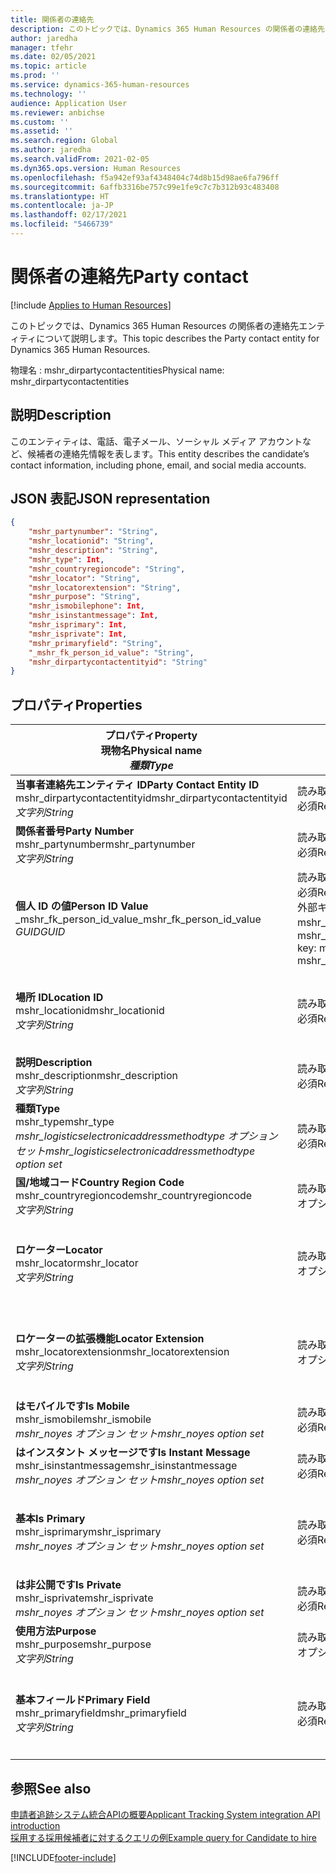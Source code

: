 ```yaml
---
title: 関係者の連絡先
description: このトピックでは、Dynamics 365 Human Resources の関係者の連絡先エンティティについて説明します。
author: jaredha
manager: tfehr
ms.date: 02/05/2021
ms.topic: article
ms.prod: ''
ms.service: dynamics-365-human-resources
ms.technology: ''
audience: Application User
ms.reviewer: anbichse
ms.custom: ''
ms.assetid: ''
ms.search.region: Global
ms.author: jaredha
ms.search.validFrom: 2021-02-05
ms.dyn365.ops.version: Human Resources
ms.openlocfilehash: f5a942ef93af4348404c74d8b15d98ae6fa796ff
ms.sourcegitcommit: 6affb3316be757c99e1fe9c7c7b312b93c483408
ms.translationtype: HT
ms.contentlocale: ja-JP
ms.lasthandoff: 02/17/2021
ms.locfileid: "5466739"
---
```

# <a name="party-contact"></a><span data-ttu-id="55e64-103">関係者の連絡先</span><span class="sxs-lookup"><span data-stu-id="55e64-103">Party contact</span></span>

[!include [Applies to Human Resources](../includes/applies-to-hr.md)]

<span data-ttu-id="55e64-104">このトピックでは、Dynamics 365 Human Resources の関係者の連絡先エンティティについて説明します。</span><span class="sxs-lookup"><span data-stu-id="55e64-104">This topic describes the Party contact entity for Dynamics 365 Human Resources.</span></span>

<span data-ttu-id="55e64-105">物理名 : mshr_dirpartycontactentities</span><span class="sxs-lookup"><span data-stu-id="55e64-105">Physical name: mshr_dirpartycontactentities</span></span>

## <a name="description"></a><span data-ttu-id="55e64-106">説明</span><span class="sxs-lookup"><span data-stu-id="55e64-106">Description</span></span>

<span data-ttu-id="55e64-107">このエンティティは、電話、電子メール、ソーシャル メディア アカウントなど、候補者の連絡先情報を表します。</span><span class="sxs-lookup"><span data-stu-id="55e64-107">This entity describes the candidate’s contact information, including phone, email, and social media accounts.</span></span>

## <a name="json-representation"></a><span data-ttu-id="55e64-108">JSON 表記</span><span class="sxs-lookup"><span data-stu-id="55e64-108">JSON representation</span></span>

```json
{
    "mshr_partynumber": "String",
    "mshr_locationid": "String",
    "mshr_description": "String",
    "mshr_type": Int,
    "mshr_countryregioncode": "String",
    "mshr_locator": "String",
    "mshr_locatorextension": "String",
    "mshr_purpose": "String",
    "mshr_ismobilephone": Int,
    "mshr_isinstantmessage": Int,
    "mshr_isprimary": Int,
    "mshr_isprivate": Int,
    "mshr_primaryfield": "String",
    "_mshr_fk_person_id_value": "String",
    "mshr_dirpartycontactentityid": "String"
}
```

## <a name="properties"></a><span data-ttu-id="55e64-109">プロパティ</span><span class="sxs-lookup"><span data-stu-id="55e64-109">Properties</span></span>

| <span data-ttu-id="55e64-110">プロパティ</span><span class="sxs-lookup"><span data-stu-id="55e64-110">Property</span></span><br><span data-ttu-id="55e64-111">**現物名**</span><span class="sxs-lookup"><span data-stu-id="55e64-111">**Physical name**</span></span><br><span data-ttu-id="55e64-112">**_種類_**</span><span class="sxs-lookup"><span data-stu-id="55e64-112">**_Type_**</span></span> | <span data-ttu-id="55e64-113">使用</span><span class="sxs-lookup"><span data-stu-id="55e64-113">Use</span></span> | <span data-ttu-id="55e64-114">説明</span><span class="sxs-lookup"><span data-stu-id="55e64-114">Description</span></span> |
| --- | --- | --- |
| <span data-ttu-id="55e64-115">**当事者連絡先エンティティ ID**</span><span class="sxs-lookup"><span data-stu-id="55e64-115">**Party Contact Entity ID**</span></span><br><span data-ttu-id="55e64-116">mshr_dirpartycontactentityid</span><span class="sxs-lookup"><span data-stu-id="55e64-116">mshr_dirpartycontactentityid</span></span><br><span data-ttu-id="55e64-117">*文字列*</span><span class="sxs-lookup"><span data-stu-id="55e64-117">*String*</span></span> | <span data-ttu-id="55e64-118">読み取り専用</span><span class="sxs-lookup"><span data-stu-id="55e64-118">Read-only</span></span><br><span data-ttu-id="55e64-119">必須</span><span class="sxs-lookup"><span data-stu-id="55e64-119">Required</span></span> | <span data-ttu-id="55e64-120">システムが生成した、エンティティ レコードの一意識別子です。</span><span class="sxs-lookup"><span data-stu-id="55e64-120">System-generated unique identifier for the entity record.</span></span> |
| <span data-ttu-id="55e64-121">**関係者番号**</span><span class="sxs-lookup"><span data-stu-id="55e64-121">**Party Number**</span></span><br><span data-ttu-id="55e64-122">mshr_partynumber</span><span class="sxs-lookup"><span data-stu-id="55e64-122">mshr_partynumber</span></span><br><span data-ttu-id="55e64-123">*文字列*</span><span class="sxs-lookup"><span data-stu-id="55e64-123">*String*</span></span> | <span data-ttu-id="55e64-124">読み取り/書き込み</span><span class="sxs-lookup"><span data-stu-id="55e64-124">Read/write</span></span><br><span data-ttu-id="55e64-125">必須</span><span class="sxs-lookup"><span data-stu-id="55e64-125">Required</span></span> | <span data-ttu-id="55e64-126">関連付けられている当事者 (人物) レコードの ID です。</span><span class="sxs-lookup"><span data-stu-id="55e64-126">The ID of the associated party (person) record.</span></span> |
| <span data-ttu-id="55e64-127">**個人 ID の値**</span><span class="sxs-lookup"><span data-stu-id="55e64-127">**Person ID Value**</span></span><br><span data-ttu-id="55e64-128">_mshr_fk_person_id_value</span><span class="sxs-lookup"><span data-stu-id="55e64-128">_mshr_fk_person_id_value</span></span><br><span data-ttu-id="55e64-129">*GUID*</span><span class="sxs-lookup"><span data-stu-id="55e64-129">*GUID*</span></span> | <span data-ttu-id="55e64-130">読み取り専用</span><span class="sxs-lookup"><span data-stu-id="55e64-130">Read-only</span></span><br><span data-ttu-id="55e64-131">必須</span><span class="sxs-lookup"><span data-stu-id="55e64-131">Required</span></span><br><span data-ttu-id="55e64-132">外部キー : mshr_dirpersonentity の mshr_dirpersonentityid</span><span class="sxs-lookup"><span data-stu-id="55e64-132">Foreign key: mshr_dirpersonentityid of mshr_dirpersonentity</span></span> | <span data-ttu-id="55e64-133">システムが生成する、当事者 (個人) エンティティ レコードの識別子です。</span><span class="sxs-lookup"><span data-stu-id="55e64-133">The system-generated identifier of the party (person) entity record.</span></span> |
| <span data-ttu-id="55e64-134">**場所 ID**</span><span class="sxs-lookup"><span data-stu-id="55e64-134">**Location ID**</span></span><br><span data-ttu-id="55e64-135">mshr_locationid</span><span class="sxs-lookup"><span data-stu-id="55e64-135">mshr_locationid</span></span><br><span data-ttu-id="55e64-136">*文字列*</span><span class="sxs-lookup"><span data-stu-id="55e64-136">*String*</span></span> | <span data-ttu-id="55e64-137">読み取り/書き込み</span><span class="sxs-lookup"><span data-stu-id="55e64-137">Read/write</span></span><br><span data-ttu-id="55e64-138">必須</span><span class="sxs-lookup"><span data-stu-id="55e64-138">Required</span></span> | <span data-ttu-id="55e64-139">住所レコードの場所 ID です。</span><span class="sxs-lookup"><span data-stu-id="55e64-139">The location ID of the address record.</span></span> <span data-ttu-id="55e64-140">mshr_logisticspostaladdresslocationcdsentity エンティティ内の設定をします。</span><span class="sxs-lookup"><span data-stu-id="55e64-140">Set up in mshr_logisticspostaladdresslocationcdsentity entity.</span></span> |
| <span data-ttu-id="55e64-141">**説明**</span><span class="sxs-lookup"><span data-stu-id="55e64-141">**Description**</span></span><br><span data-ttu-id="55e64-142">mshr_description</span><span class="sxs-lookup"><span data-stu-id="55e64-142">mshr_description</span></span><br><span data-ttu-id="55e64-143">*文字列*</span><span class="sxs-lookup"><span data-stu-id="55e64-143">*String*</span></span> | <span data-ttu-id="55e64-144">読み取り/書き込み</span><span class="sxs-lookup"><span data-stu-id="55e64-144">Read/write</span></span><br><span data-ttu-id="55e64-145">必須</span><span class="sxs-lookup"><span data-stu-id="55e64-145">Required</span></span> | <span data-ttu-id="55e64-146">連絡先の詳細についての説明です。</span><span class="sxs-lookup"><span data-stu-id="55e64-146">The description of the contact details.</span></span> |
| <span data-ttu-id="55e64-147">**種類**</span><span class="sxs-lookup"><span data-stu-id="55e64-147">**Type**</span></span><br><span data-ttu-id="55e64-148">mshr_type</span><span class="sxs-lookup"><span data-stu-id="55e64-148">mshr_type</span></span><br><span data-ttu-id="55e64-149">*mshr_logisticselectronicaddressmethodtype オプション セット*</span><span class="sxs-lookup"><span data-stu-id="55e64-149">*mshr_logisticselectronicaddressmethodtype option set*</span></span> | <span data-ttu-id="55e64-150">読み取り/書き込み</span><span class="sxs-lookup"><span data-stu-id="55e64-150">Read/write</span></span><br><span data-ttu-id="55e64-151">必須</span><span class="sxs-lookup"><span data-stu-id="55e64-151">Required</span></span> | <span data-ttu-id="55e64-152">連絡先の詳細タイプです。</span><span class="sxs-lookup"><span data-stu-id="55e64-152">The contact detail type.</span></span> |
| <span data-ttu-id="55e64-153">**国/地域コード**</span><span class="sxs-lookup"><span data-stu-id="55e64-153">**Country Region Code**</span></span><br><span data-ttu-id="55e64-154">mshr_countryregioncode</span><span class="sxs-lookup"><span data-stu-id="55e64-154">mshr_countryregioncode</span></span><br><span data-ttu-id="55e64-155">*文字列*</span><span class="sxs-lookup"><span data-stu-id="55e64-155">*String*</span></span> | <span data-ttu-id="55e64-156">読み取り/書き込み</span><span class="sxs-lookup"><span data-stu-id="55e64-156">Read/write</span></span><br><span data-ttu-id="55e64-157">オプション</span><span class="sxs-lookup"><span data-stu-id="55e64-157">Optional</span></span> | <span data-ttu-id="55e64-158">住所の国または地域。</span><span class="sxs-lookup"><span data-stu-id="55e64-158">The country or region of the address.</span></span> |
| <span data-ttu-id="55e64-159">**ロケーター**</span><span class="sxs-lookup"><span data-stu-id="55e64-159">**Locator**</span></span><br><span data-ttu-id="55e64-160">mshr_locator</span><span class="sxs-lookup"><span data-stu-id="55e64-160">mshr_locator</span></span><br><span data-ttu-id="55e64-161">*文字列*</span><span class="sxs-lookup"><span data-stu-id="55e64-161">*String*</span></span> | <span data-ttu-id="55e64-162">読み取り/書き込み</span><span class="sxs-lookup"><span data-stu-id="55e64-162">Read/write</span></span><br><span data-ttu-id="55e64-163">オプション</span><span class="sxs-lookup"><span data-stu-id="55e64-163">Optional</span></span> | <span data-ttu-id="55e64-164">連絡先の詳細です。</span><span class="sxs-lookup"><span data-stu-id="55e64-164">The contact details.</span></span> <span data-ttu-id="55e64-165">たとえば、タイプが **メール アドレス** の場合 、このフィールドには候補者のメール アドレスが表示されます。</span><span class="sxs-lookup"><span data-stu-id="55e64-165">For example, if the type is **Email address**, then this field contains the candidate’s email address.</span></span> |
| <span data-ttu-id="55e64-166">**ロケーターの拡張機能**</span><span class="sxs-lookup"><span data-stu-id="55e64-166">**Locator Extension**</span></span><br><span data-ttu-id="55e64-167">mshr_locatorextension</span><span class="sxs-lookup"><span data-stu-id="55e64-167">mshr_locatorextension</span></span><br><span data-ttu-id="55e64-168">*文字列*</span><span class="sxs-lookup"><span data-stu-id="55e64-168">*String*</span></span> | <span data-ttu-id="55e64-169">読み取り/書き込み</span><span class="sxs-lookup"><span data-stu-id="55e64-169">Read/write</span></span><br><span data-ttu-id="55e64-170">オプション</span><span class="sxs-lookup"><span data-stu-id="55e64-170">Optional</span></span> | <span data-ttu-id="55e64-171">ロケーターの拡張機能です。</span><span class="sxs-lookup"><span data-stu-id="55e64-171">The locator extension.</span></span> <span data-ttu-id="55e64-172">たとえば、タイプが **電話** の 場合 、このプロパティには内線電話番号が含まれます。</span><span class="sxs-lookup"><span data-stu-id="55e64-172">For example, if the type is **Phone**, then this property would contain the phone number extension.</span></span> |
| <span data-ttu-id="55e64-173">**はモバイルです**</span><span class="sxs-lookup"><span data-stu-id="55e64-173">**Is Mobile**</span></span><br><span data-ttu-id="55e64-174">mshr_ismobile</span><span class="sxs-lookup"><span data-stu-id="55e64-174">mshr_ismobile</span></span><br><span data-ttu-id="55e64-175">*mshr_noyes オプション セット*</span><span class="sxs-lookup"><span data-stu-id="55e64-175">*mshr_noyes option set*</span></span> | <span data-ttu-id="55e64-176">読み取り/書き込み</span><span class="sxs-lookup"><span data-stu-id="55e64-176">Read/write</span></span><br><span data-ttu-id="55e64-177">必須</span><span class="sxs-lookup"><span data-stu-id="55e64-177">Required</span></span> | <span data-ttu-id="55e64-178">電話が携帯電話番号かどうかを指定します。</span><span class="sxs-lookup"><span data-stu-id="55e64-178">Specifies whether the phone is a mobile number.</span></span> |
| <span data-ttu-id="55e64-179">**はインスタント メッセージです**</span><span class="sxs-lookup"><span data-stu-id="55e64-179">**Is Instant Message**</span></span><br><span data-ttu-id="55e64-180">mshr_isinstantmessage</span><span class="sxs-lookup"><span data-stu-id="55e64-180">mshr_isinstantmessage</span></span><br><span data-ttu-id="55e64-181">*mshr_noyes オプション セット*</span><span class="sxs-lookup"><span data-stu-id="55e64-181">*mshr_noyes option set*</span></span> | <span data-ttu-id="55e64-182">読み取り/書き込み</span><span class="sxs-lookup"><span data-stu-id="55e64-182">Read/write</span></span><br><span data-ttu-id="55e64-183">必須</span><span class="sxs-lookup"><span data-stu-id="55e64-183">Required</span></span> | <span data-ttu-id="55e64-184">電話でインスタント メッセージが有効かどうかを指定します。</span><span class="sxs-lookup"><span data-stu-id="55e64-184">Specifies whether the phone is enabled for instant messaging.</span></span> |
| <span data-ttu-id="55e64-185">**基本**</span><span class="sxs-lookup"><span data-stu-id="55e64-185">**Is Primary**</span></span><br><span data-ttu-id="55e64-186">mshr_isprimary</span><span class="sxs-lookup"><span data-stu-id="55e64-186">mshr_isprimary</span></span><br><span data-ttu-id="55e64-187">*mshr_noyes オプション セット*</span><span class="sxs-lookup"><span data-stu-id="55e64-187">*mshr_noyes option set*</span></span> | <span data-ttu-id="55e64-188">読み取り/書き込み</span><span class="sxs-lookup"><span data-stu-id="55e64-188">Read/write</span></span><br><span data-ttu-id="55e64-189">必須</span><span class="sxs-lookup"><span data-stu-id="55e64-189">Required</span></span> | <span data-ttu-id="55e64-190">連絡先タイプの基本連絡先を決定します。</span><span class="sxs-lookup"><span data-stu-id="55e64-190">Determines the primary contact of the contact type.</span></span> <span data-ttu-id="55e64-191">連絡先タイプごとに基本レコードを1件だけ作成する必要があります。</span><span class="sxs-lookup"><span data-stu-id="55e64-191">There must be only one primary record per contact type.</span></span> |
| <span data-ttu-id="55e64-192">**は非公開です**</span><span class="sxs-lookup"><span data-stu-id="55e64-192">**Is Private**</span></span><br><span data-ttu-id="55e64-193">mshr_isprivate</span><span class="sxs-lookup"><span data-stu-id="55e64-193">mshr_isprivate</span></span><br><span data-ttu-id="55e64-194">*mshr_noyes オプション セット*</span><span class="sxs-lookup"><span data-stu-id="55e64-194">*mshr_noyes option set*</span></span> | <span data-ttu-id="55e64-195">読み取り/書き込み</span><span class="sxs-lookup"><span data-stu-id="55e64-195">Read/write</span></span><br><span data-ttu-id="55e64-196">必須</span><span class="sxs-lookup"><span data-stu-id="55e64-196">Required</span></span> | <span data-ttu-id="55e64-197">この住所が個人のプライベート アドレスかどうかを識別します。</span><span class="sxs-lookup"><span data-stu-id="55e64-197">Identifies whether this address is a private address for the person.</span></span> |
| <span data-ttu-id="55e64-198">**使用方法**</span><span class="sxs-lookup"><span data-stu-id="55e64-198">**Purpose**</span></span><br><span data-ttu-id="55e64-199">mshr_purpose</span><span class="sxs-lookup"><span data-stu-id="55e64-199">mshr_purpose</span></span><br><span data-ttu-id="55e64-200">*文字列*</span><span class="sxs-lookup"><span data-stu-id="55e64-200">*String*</span></span> | <span data-ttu-id="55e64-201">読み取り/書き込み</span><span class="sxs-lookup"><span data-stu-id="55e64-201">Read/write</span></span><br><span data-ttu-id="55e64-202">オプション</span><span class="sxs-lookup"><span data-stu-id="55e64-202">Optional</span></span> | <span data-ttu-id="55e64-203">連絡先詳細の連絡先/ロールについての説明です。</span><span class="sxs-lookup"><span data-stu-id="55e64-203">The purpose/role of the contact details.</span></span> |
| <span data-ttu-id="55e64-204">**基本フィールド**</span><span class="sxs-lookup"><span data-stu-id="55e64-204">**Primary Field**</span></span><br><span data-ttu-id="55e64-205">mshr_primaryfield</span><span class="sxs-lookup"><span data-stu-id="55e64-205">mshr_primaryfield</span></span><br><span data-ttu-id="55e64-206">*文字列*</span><span class="sxs-lookup"><span data-stu-id="55e64-206">*String*</span></span> | <span data-ttu-id="55e64-207">読み取り専用</span><span class="sxs-lookup"><span data-stu-id="55e64-207">Read-only</span></span><br><span data-ttu-id="55e64-208">必須</span><span class="sxs-lookup"><span data-stu-id="55e64-208">Required</span></span> | <span data-ttu-id="55e64-209">エンティティ レコードの基本識別子として使用されるフィールドです。</span><span class="sxs-lookup"><span data-stu-id="55e64-209">Field used as a primary identifier of the entity record.</span></span> <span data-ttu-id="55e64-210">関係者番号、タイプ、説明、ロケーターの組み合わせ。</span><span class="sxs-lookup"><span data-stu-id="55e64-210">Combination of party number, type, description, and locator.</span></span> |

## <a name="see-also"></a><span data-ttu-id="55e64-211">参照</span><span class="sxs-lookup"><span data-stu-id="55e64-211">See also</span></span>

[<span data-ttu-id="55e64-212">申請者追跡システム統合APIの概要</span><span class="sxs-lookup"><span data-stu-id="55e64-212">Applicant Tracking System integration API introduction</span></span>](hr-admin-integration-ats-api-introduction.md)<br>
[<span data-ttu-id="55e64-213">採用する採用候補者に対するクエリの例</span><span class="sxs-lookup"><span data-stu-id="55e64-213">Example query for Candidate to hire</span></span>](hr-admin-integration-ats-api-candidate-to-hire-example-query.md)



[!INCLUDE[footer-include](../includes/footer-banner.md)]